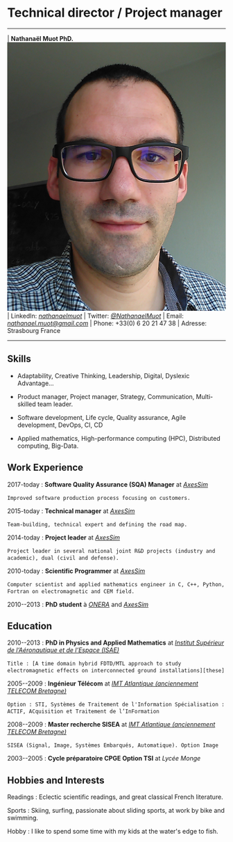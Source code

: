 # Technical director / Project manager



----

| **Nathanaël Muot PhD.**                      ![nmt](nmt_2017.png)
| LinkedIn: *[nathanaelmuot][linkedin]*
| Twitter: *[\@NathanaelMuot][twitter]*
| Email: *<nathanael.muot@gmail.com>*
| Phone: +33(0) 6 20 21 47 38
| Adresse: Strasbourg France

----

## Skills

- Adaptability, Creative Thinking, Leadership, Digital, Dyslexic Advantage...

- Product manager, Project manager, Strategy, Communication, Multi-skilled team leader.
  
- Software development, Life cycle, Quality assurance, Agile development, DevOps, CI, CD
  
- Applied mathematics, High-performance computing (HPC), Distributed computing, Big-Data.

## Work Experience


2017-today
:   **Software Quality Assurance (SQA) Manager** at *[AxesSim][axs]* 

    Improved software production process focusing on customers.

2015-today
:   **Technical manager** at *[AxesSim][axs]*

    Team-building, technical expert and defining the road map.
    
2014-today
:   **Project leader** at *[AxesSim][axs]*

    Project leader in several national joint R&D projects (industry and academic), dual (civil and defense).

2010-today
:   **Scientific Programmer** at *[AxesSim][axs]*

    Computer scientist and applied mathematics engineer in C, C++, Python, Fortran on electromagnetic and CEM field.
    
2010--2013
:   **PhD student** à *[ONERA][onera]* and *[AxesSim][axs]*

<!--
## Speaker

2018
: **[BIZZ&BUZZ Digital_Festival sur la thématique Mathématiques de l'innovation][2018mathinnov]**

2017 
: **[Invité à la 5ème Journée MésoChallenge][2017mesochallenge]**

2015 
: **[Invité à la 19ème rencontre Math Industrie][2015mathindus]**
-->


## Education

2010--2013
:   **PhD in Physics and Applied Mathematics** at *[Institut Supérieur de l’Aéronautique et de l’Espace (ISAE)][isae]*

    Title : [A time domain hybrid FDTD/MTL approach to study electromagnetic effects on interconnected ground installations][these]

2005--2009
:   **Ingénieur Télécom** at *[IMT Atlantique (anciennement TELECOM Bretagne)][imt]*

    Option : STI, Systèmes de Traitement de l'Information Spécialisation : ACTIF, ACquisition et Traitement de l’InFormation

2008--2009
:   **Master recherche SISEA** at *[IMT Atlantique (anciennement TELECOM Bretagne)][imt]*

    SISEA (Signal, Image, Systèmes Embarqués, Automatique). Option Image

2003--2005
:   **Cycle préparatoire CPGE Option TSI** at *Lycée Monge*

<!--
2003
:    **Degree** *Concours général des lycées en génie électronique*

1999--2003
:   **Cycle secondaire** *lycée Briffaut*

    BAC-STI et BEP génie électronique
-->

## Hobbies and Interests

Readings
: Eclectic scientific readings, and great classical French literature.

Sports
: Skiing, surfing, passionate about sliding sports, at work by bike and swimming.

Hobby
: I like to spend some time with my kids at the water's edge to fish.

[cvpdf]: https://github.com/nmuot/curriculum/raw/master/cv_nmuot.pdf
[linkedin]: https://linkedin.com/in/nathanaelmuot
[twitter]: https://twitter.com/NathanaelMuot
[github]: https://github.com/nmuot
[axs]: http://www.axessim.eu/
[these]: http://tel.archives-ouvertes.fr/tel-00841708/
[onera]: http://www.onera.fr/en/demr
[imt]: http://www.imt-atlantique.fr/
[isae]: https://www.isae-supaero.fr/en/

[2018mathinnov]: http://bizzandbuzz.alsace/sessions/mathematiques-de-linnovation/
[2015mathindus]: http://smai.emath.fr/spip.php?article554&amp;amp;amp;amp;amp;amp;amp;amp;amp;amp;lang=fr
[2017mesochallenge]: https://www.calmip.univ-toulouse.fr/spip.php?article559

[17-20_conforme2]: https://www.axessim.fr/projects
[15-18_horoch]: https://www.axessim.fr/projects
[13-16_conforme]: http://www.agence-nationale-recherche.fr/Projet-ANR-12-ASTR-0042
[12-14_great]: https://www.axessim.fr/projects
